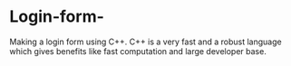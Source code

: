 # Login-form-
Making a login form using C++. C++ is a very fast and a robust language which gives benefits like fast computation and large developer base.
